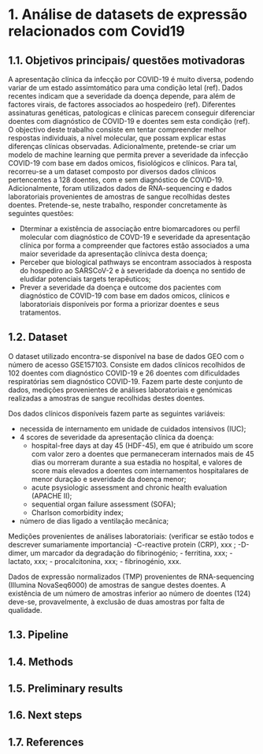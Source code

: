 # 1. Análise de datasets de expressão relacionados com Covid19

## 1.1. Objetivos principais/ questões motivadoras

A apresentação clínica da infecção por COVID-19 é muito diversa, podendo variar de um estado assimtomático para uma condição letal (ref). Dados recentes indicam que a severidade da doença depende, para além de factores virais, de factores associados ao hospedeiro (ref). Diferentes assinaturas genéticas, patologicas e clínicas parecem conseguir diferenciar doentes com diagnóstico de COVID-19 e doentes sem esta condição (ref).
O objectivo deste trabalho consiste em tentar compreender melhor respostas individuais, a nível molecular, que possam explicar estas diferenças clínicas observadas. Adicionalmente, pretende-se criar um modelo de machine learning que permita prever a severidade da infecção COVID-19 com base em dados omicos, fisiológicos e clínicos.
Para tal, recorreu-se a um dataset composto por diversos dados clínicos pertencentes a 128 doentes, com e sem diagnóstico de COVID-19. Adicionalmente, foram utilizados dados de RNA-sequencing e dados laboratoriais provenientes de amostras de sangue recolhidas destes doentes.
Pretende-se, neste trabalho, responder concretamente às seguintes questões:
- Dterminar a existência de associação entre biomarcadores ou perfil molecular com diagnóstico de COVD-19 e severidade da apresentação clínica por forma a compreender que factores estão associados a uma maior severidade da apresentação clínivca desta doença;
- Perceber que biological pathways se encontram associados à resposta do hospediro ao SARSCoV-2 e à severidade da doença no sentido de eludidar potenciais targets terapêuticos;
- Prever a severidade da doença e outcome dos pacientes com diagnóstico de COVID-19 com base em dados omicos, clínicos e laboratoriais disponíveis por forma a priorizar doentes e seus tratamentos.

## 1.2. Dataset
O dataset utilizado encontra-se disponível na base de dados GEO com o número de acesso GSE157103. Consiste em dados clínicos recolhidos de 102 doentes com diagnóstico COVID-19 e 26 doentes com dificuldades respiratórias sem diagnóstico COVID-19. Fazem parte deste conjunto de dados, medições provenientes de análises laboratoriais e genómicas realizadas a amostras de sangue recolhidas destes doentes.

Dos dados clínicos disponíveis fazem parte as seguintes variáveis:
- necessida de internamento em unidade de cuidados intensivos (IUC);
- 4 scores de severidade da apresentação clínica da doença:
    - hospital-free days at day 45 (HDF-45), em que é atribuido um score com valor zero a doentes que permaneceram internados mais de 45 dias ou morreram durante a sua estadia no hospital, e valores de score mais elevados a doentes com internamentos hospitalares de menor duração e severidade da doença menor;
    - acute psysiologic assessment and chronic health evaluation (APACHE II);
    - sequential organ failure assessment (SOFA);
    - Charlson comorbidity index;
- número de dias ligado a ventilação mecânica;

Medições provenientes de análises laboratoriais:
(verificar se estão todos e descrever sumariamente importancia)
    -C-reactive protein (CRP), xxx ;
    -D-dimer, um marcador da degradação do fibrinogénio;
    - ferritina, xxx;
    - lactato, xxx;
    - procalcitonina, xxx;
    - fibrinogénio, xxx.

Dados de expressão normalizados (TMP) provenientes de RNA-sequencing (Illumina NovaSeq6000) de amostras de sangue destes doentes. A existência de um número de amostras inferior ao número de doentes (124) deve-se, provavelmente, à exclusão de duas amostras por falta de qualidade.

## 1.3. Pipeline

## 1.4. Methods

## 1.5. Preliminary results

## 1.6. Next steps

## 1.7. References
